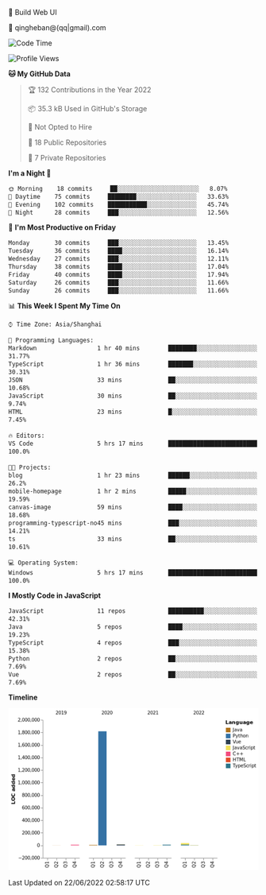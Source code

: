 🧙 Build Web UI

📧 qingheban@(qq|gmail).com

<!--START_SECTION:waka-->
![Code Time](http://img.shields.io/badge/Code%20Time-12%20hrs%2027%20mins-blue)

![Profile Views](http://img.shields.io/badge/Profile%20Views-4-blue)

**🐱 My GitHub Data** 

> 🏆 132 Contributions in the Year 2022
 > 
> 📦 35.3 kB Used in GitHub's Storage 
 > 
> 🚫 Not Opted to Hire
 > 
> 📜 18 Public Repositories 
 > 
> 🔑 7 Private Repositories  
 > 
**I'm a Night 🦉** 

```text
🌞 Morning    18 commits     ██░░░░░░░░░░░░░░░░░░░░░░░   8.07% 
🌆 Daytime    75 commits     ████████░░░░░░░░░░░░░░░░░   33.63% 
🌃 Evening    102 commits    ███████████░░░░░░░░░░░░░░   45.74% 
🌙 Night      28 commits     ███░░░░░░░░░░░░░░░░░░░░░░   12.56%

```
📅 **I'm Most Productive on Friday** 

```text
Monday       30 commits     ███░░░░░░░░░░░░░░░░░░░░░░   13.45% 
Tuesday      36 commits     ████░░░░░░░░░░░░░░░░░░░░░   16.14% 
Wednesday    27 commits     ███░░░░░░░░░░░░░░░░░░░░░░   12.11% 
Thursday     38 commits     ████░░░░░░░░░░░░░░░░░░░░░   17.04% 
Friday       40 commits     ████░░░░░░░░░░░░░░░░░░░░░   17.94% 
Saturday     26 commits     ███░░░░░░░░░░░░░░░░░░░░░░   11.66% 
Sunday       26 commits     ███░░░░░░░░░░░░░░░░░░░░░░   11.66%

```


📊 **This Week I Spent My Time On** 

```text
⌚︎ Time Zone: Asia/Shanghai

💬 Programming Languages: 
Markdown                 1 hr 40 mins        ████████░░░░░░░░░░░░░░░░░   31.77% 
TypeScript               1 hr 36 mins        ███████░░░░░░░░░░░░░░░░░░   30.31% 
JSON                     33 mins             ██░░░░░░░░░░░░░░░░░░░░░░░   10.68% 
JavaScript               30 mins             ██░░░░░░░░░░░░░░░░░░░░░░░   9.74% 
HTML                     23 mins             █░░░░░░░░░░░░░░░░░░░░░░░░   7.45%

🔥 Editors: 
VS Code                  5 hrs 17 mins       █████████████████████████   100.0%

🐱‍💻 Projects: 
blog                     1 hr 23 mins        ██████░░░░░░░░░░░░░░░░░░░   26.2% 
mobile-homepage          1 hr 2 mins         █████░░░░░░░░░░░░░░░░░░░░   19.59% 
canvas-image             59 mins             ████░░░░░░░░░░░░░░░░░░░░░   18.68% 
programming-typescript-no45 mins             ███░░░░░░░░░░░░░░░░░░░░░░   14.21% 
ts                       33 mins             ██░░░░░░░░░░░░░░░░░░░░░░░   10.61%

💻 Operating System: 
Windows                  5 hrs 17 mins       █████████████████████████   100.0%

```

**I Mostly Code in JavaScript** 

```text
JavaScript               11 repos            ██████████░░░░░░░░░░░░░░░   42.31% 
Java                     5 repos             ████░░░░░░░░░░░░░░░░░░░░░   19.23% 
TypeScript               4 repos             ███░░░░░░░░░░░░░░░░░░░░░░   15.38% 
Python                   2 repos             ██░░░░░░░░░░░░░░░░░░░░░░░   7.69% 
Vue                      2 repos             ██░░░░░░░░░░░░░░░░░░░░░░░   7.69%

```


**Timeline**

![Chart not found](https://raw.githubusercontent.com/banqinghe/banqinghe/main/charts/bar_graph.png) 


 Last Updated on 22/06/2022 02:58:17 UTC
<!--END_SECTION:waka-->

<!--
**banqinghe/banqinghe** is a ✨ _special_ ✨ repository because its `README.md` (this file) appears on your GitHub profile.

Here are some ideas to get you started:

- 🔭 I’m currently working on ...
- 🌱 I’m currently learning ...
- 👯 I’m looking to collaborate on ...
- 🤔 I’m looking for help with ...
- 💬 Ask me about ...
- 📫 How to reach me: ...
- 😄 Pronouns: ...
- ⚡ Fun fact: ...
-->
